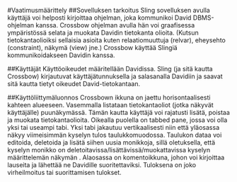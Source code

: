 #Vaatimusmäärittely
##Sovelluksen tarkoitus
Sling sovelluksen avulla käyttäjä voi helposti kirjoittaa ohjelman, joka kommunikoi David DBMS-ohjelman kanssa. Crossbow ohjelman avulla hän voi graafisessa ympäristössä selata ja muokata Davidin tietokanta olioita. (Kutsun tietokantaolioiksi sellaisia asioita kuten relaatiomuuttuja (relvar), eheysehto (constraint), näkymä (view) jne.) Crossbow käyttää Slingiä kommunikoidakseen Davidin kanssa.

##Käyttäjät
Käyttöoikeudet määritellään Davidissa. Sling (ja sitä kautta Crossbow) kirjautuvat käyttäjätunnuksella ja salasanalla Davidiin ja saavat sitä kautta tietyt oikeudet David-tietokantaan.

##Käyttöliittymäluonnos
Crossbown ikkuna on jaettu horisontaalisesti kahteen alueeseen. Vasemmalla listataan tietokantaoliot (jotka näkyvät käyttäjälle) puunäkymässä. Tämän kautta käyttäjä voi rajatusti lisätä, poistaa ja muokata tietokantaolioita. Oikealla puolella on tabbed pane, jossa voi olla yksi tai useampi tabi. Yksi tabi jakautuu vertikaalisesti niin että yläosassa näkyy viimeisimmän kyselyn tulos taulukkomuodossa. Taulukon dataa voi editoida, deletoida ja lisätä siihen uusia monikkoja, sillä oletuksella, että kyselyn monikko on deletoitavissa/lisättävissä/muokattavissa kyselyn määrittelemän näkymän . Alaosassa on komentoikkuna, johon voi kirjoittaa lauseita ja lähettää ne Davidille suoritettaviksi. Tuloksena on joko virheilmoitus tai suorittamisen tulokset.